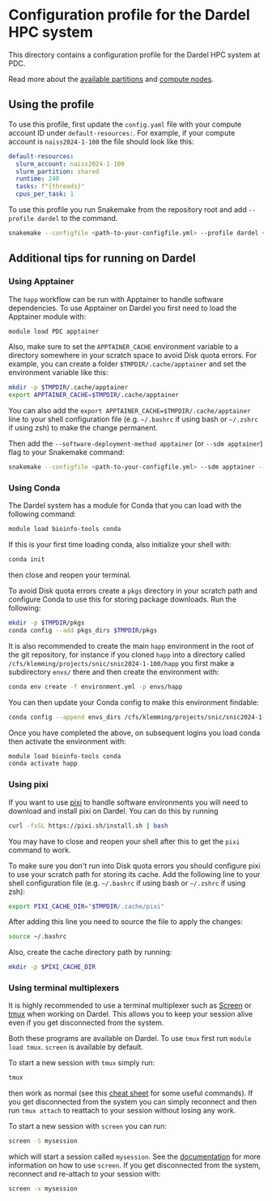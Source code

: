 # Configuration profile for the Dardel HPC system

This directory contains a configuration profile for the Dardel HPC system at
PDC.

Read more about the [available partitions](https://www.pdc.kth.se/support/documents/run_jobs/job_scheduling.html#dardel-partitions) 
and [compute nodes](https://www.pdc.kth.se/support/documents/run_jobs/job_scheduling.html#dardel-compute-nodes).

## Using the profile

To use this profile, first update the `config.yaml` file with your compute
account ID under `default-resources:`. For example, if your compute account is
`naiss2024-1-100` the file should look like this:
    
```yaml
default-resources: 
  slurm_account: naiss2024-1-100
  slurm_partition: shared
  runtime: 240
  tasks: f"{threads}"
  cpus_per_task: 1
```

To use this profile you run Snakemake from the repository root and add
`--profile dardel` to the command.

```bash
snakemake --configfile <path-to-your-configfile.yml> --profile dardel <additional-arguments>
```

## Additional tips for running on Dardel

### Using Apptainer

The `happ` workflow can be run with Apptainer to handle software dependencies.
To use Apptainer on Dardel you first need to load the Apptainer module with:

```bash
module load PDC apptainer
```

Also, make sure to set the `APPTAINER_CACHE` environment variable to a directory
somewhere in your scratch space to avoid Disk quota errors. For example, you can create a folder `$TMPDIR/.cache/apptainer` and set the environment variable like this:

```bash
mkdir -p $TMPDIR/.cache/apptainer
export APPTAINER_CACHE=$TMPDIR/.cache/apptainer
```

You can also add the `export APPTAINER_CACHE=$TMPDIR/.cache/apptainer` line to your shell configuration file (e.g. `~/.bashrc` if using bash or `~/.zshrc` if using zsh) to make the change permanent.

Then add the `--software-deployment-method apptainer` (or `--sdm apptainer`) flag to your Snakemake command:

```bash
snakemake --configfile <path-to-your-configfile.yml> --sdm apptainer --profile dardel  <additional-arguments>
```

### Using Conda

The Dardel system has a module for Conda that you can load with the following command:

```bash
module load bioinfo-tools conda
```

If this is your first time loading conda, also initialize your shell with:

```bash
conda init
```

then close and reopen your terminal.

To avoid Disk quota errors create a `pkgs` directory in your scratch path and
configure Conda to use this for storing package downloads. Run the following:

```bash
mkdir -p $TMPDIR/pkgs
conda config --add pkgs_dirs $TMPDIR/pkgs
```

It is also recommended to create the main `happ` environment in the root of the
git repository, for instance if you cloned `happ` into a directory called
`/cfs/klemming/projects/snic/snic2024-1-100/happ` you first make a subdirectory
`envs/` there and then create the environment with:

```bash
conda env create -f environment.yml -p envs/happ
```

You can then update your Conda config to make this environment findable:

```bash
conda config --append envs_dirs /cfs/klemming/projects/snic/snic2024-1-100/happ/envs
```

Once you have completed the above, on subsequent logins you load conda then activate the environment with:

```bash
module load bioinfo-tools conda
conda activate happ
```

### Using pixi

If you want to use [pixi](https://pixi.sh/) to handle software environments you
will need to download and install pixi on Dardel. You can do this by running

```bash
curl -fsSL https://pixi.sh/install.sh | bash
```

You may have to close and reopen your shell after this to get the `pixi`
command to work.

To make sure you don't run into Disk quota errors you should configure pixi to
use your scratch path for storing its cache. Add the following line to your
shell configuration file (e.g. `~/.bashrc` if using bash or `~/.zshrc` if using zsh):

```bash
export PIXI_CACHE_DIR="$TMPDIR/.cache/pixi"
````

After adding this line you need to source the file to apply the changes:

```bash
source ~/.bashrc
```

Also, create the cache directory path by running:

```bash
mkdir -p $PIXI_CACHE_DIR
```

### Using terminal multiplexers

It is highly recommended to use a terminal multiplexer such as
[Screen](https://www.gnu.org/software/screen/) or
[tmux](https://github.com/tmux/tmux) when working on Dardel. This allows you to
keep your session alive even if you get disconnected from the system.

Both these programs are available on Dardel. To use `tmux` first run `module
load tmux`. `screen` is available by default.

To start a new session with `tmux` simply run:

```bash
tmux
```

then work as normal (see this [cheat sheet](https://tmuxcheatsheet.com/) for
some useful commands). If you get disconnected from the system you can simply
reconnect and then run `tmux attach` to reattach to your session without losing
any work.

To start a new session with `screen` you can run:

```bash
screen -S mysession
```

which will start a session called `mysession`. See the
[documentation](https://www.gnu.org/software/screen/) for more information on
how to use `screen`. If you get disconnected from the system, reconnect and
re-attach to your session with:

```bash
screen -x mysession
```